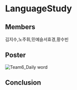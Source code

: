 # LanguageStudy

## Members
김지수,노주휘,민예슬서효경,황수빈

## Poster

![Team6_Daily word](https://user-images.githubusercontent.com/63279356/171673702-c61ee81b-3178-4871-a146-536819e77f9c.png)

## Conclusion

